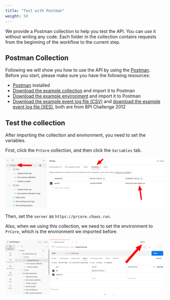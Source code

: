 ```yaml
---
title: "Test with Postman"
weight: 50
---
```


We provide a Postman collection to help you test the API. You can use it without writing any code. Each folder in the collection contains requests from the beginning of the workflow to the current step.

## Postman Collection

Following we will show you how to use the API by using the [Postman](https://www.postman.com/). Before you start, please make sure you have the following resources:

- [Postman](https://www.postman.com/) installed
- [Download the example collection](/download/postman_collection.json) and import it to Postman
- [Download the example environment](/download/postman_environment.json) and import it to Postman
- [Download the example event log file (CSV)](/download/bpic2012-CSV.zip) and [download the example event log file (XES)](/download/bpic2012-XES.zip), both are from BPI Challenge 2012

## Test the collection

After importing the collection and environment, you need to set the variables.

First, click the `PrCore` collection, and then click the `Variables` tab.

![](images/set-path.png)

Then, set the `server` as `https://prcore.chaos.run`.

Also, when we using this collection, we need to set the environment to `PrCore`, which is the environment we imported before.

![](images/set-env.png)
